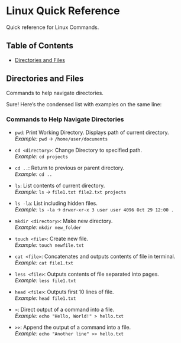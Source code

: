 # **Linux Quick Reference**

Quick reference for Linux Commands.

## Table of Contents
- [Directories and Files](#directories-and-files)

## Directories and Files 

Commands to help navigate directories.

Sure! Here’s the condensed list with examples on the same line:

### Commands to Help Navigate Directories

- `pwd`: Print Working Directory. Displays path of current directory.  
  *Example:* `pwd` → `/home/user/documents`
  
- `cd <directory>`: Change Directory to specified path.  
  *Example:* `cd projects`
  
- `cd ..`: Return to previous or parent directory.  
  *Example:* `cd ..`
  
- `ls`: List contents of current directory.  
  *Example:* `ls` → `file1.txt file2.txt projects`
  
- `ls -la`: List including hidden files.  
  *Example:* `ls -la` → `drwxr-xr-x 3 user user 4096 Oct 29 12:00 .`
  
- `mkdir <directory>`: Make new directory.  
  *Example:* `mkdir new_folder`
  
- `touch <file>`: Create new file.  
  *Example:* `touch newfile.txt`
  
- `cat <file>`: Concatenates and outputs contents of file in terminal.  
  *Example:* `cat file1.txt`
  
- `less <file>`: Outputs contents of file separated into pages.  
  *Example:* `less file1.txt`
  
- `head <file>`: Outputs first 10 lines of file.  
  *Example:* `head file1.txt`
  
- `>`: Direct output of a command into a file.  
  *Example:* `echo "Hello, World!" > hello.txt`
  
- `>>`: Append the output of a command into a file.  
  *Example:* `echo "Another line" >> hello.txt`

